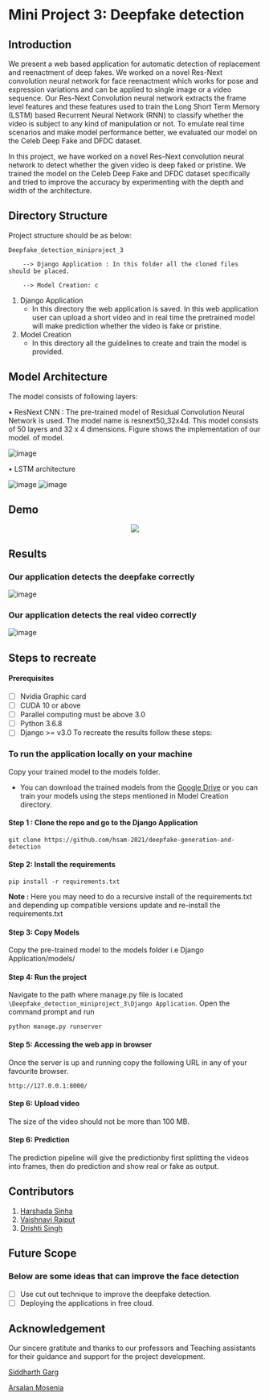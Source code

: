 # Mini Project 3: Deepfake detection


## Introduction
We present a web based application for automatic detection of replacement and reenactment of deep fakes. We worked on a novel Res-Next convolution neural network for face reenactment which works for pose and expression variations and can be applied to single image or a video sequence. Our Res-Next Convolution neural network extracts the frame level features and these features used to train the Long Short Term Memory (LSTM) based Recurrent Neural Network (RNN) to classify whether the video is subject to any kind of manipulation or not. To emulate real time scenarios and make model performance better, we evaluated our model on the Celeb Deep Fake and DFDC dataset. 

In this project, we have worked on a novel Res-Next convolution neural network to detect whether the given video is deep faked or pristine. We trained the model on  the Celeb Deep Fake and DFDC dataset specifically and tried to improve the accuracy by experimenting with the depth and width of the architecture.


##  Directory Structure
Project structure should be as below:
```
Deepfake_detection_miniproject_3
    
    --> Django Application : In this folder all the cloned files should be placed.
    
    --> Model Creation: c
```
1. Django Application 
   - In this directory the web application is saved. In this web application user can upload a short video and in real time the pretrained model will make prediction         whether the video is fake or pristine.
2. Model Creation
   - In this directory all the guidelines to create and train the model is provided.

## Model Architecture
The model consists of following layers:

• ResNext CNN : The pre-trained model of Residual Convolution Neural Network is used. The model name is resnext50_32x4d. This model consists
of 50 layers and 32 x 4 dimensions. Figure shows the implementation of our model.
of model.

![image](https://user-images.githubusercontent.com/94940146/168932029-f00507a9-b285-4295-88e7-17128251e164.png)

• LSTM architecture

![image](https://user-images.githubusercontent.com/94940146/168935598-90bb49fb-944b-4ac4-8783-7d3b59abdf20.png)
![image](https://user-images.githubusercontent.com/94940146/168935626-7ee1b975-dd3c-40ba-b58e-cf6d92a29067.png)



##  Demo 
<p align="center">
<img src="https://user-images.githubusercontent.com/94940146/168932391-9282d392-3dbf-4f95-8e1b-e0d3891ae788.png" />

</p>


##  Results
### Our application detects the deepfake correctly
![image](https://user-images.githubusercontent.com/94940146/168932553-910af90c-649c-4526-a63c-bcb2d9830874.png)

### Our application detects the real video correctly
![image](https://user-images.githubusercontent.com/94940146/168932582-08d31594-7357-4bc4-b6d3-a4a9e9cbe6ad.png)




## Steps to recreate

#### Prerequisites
- [ ] Nvidia Graphic card
- [ ]  CUDA 10 or above
- [ ] Parallel computing must be above 3.0
- [ ] Python 3.6.8
- [ ] Django >= v3.0
To recreate the results follow these steps:

### To run the application locally on your machine

 Copy your trained model to the models folder.
   - You can download the trained models from the [Google Drive](https://drive.google.com/drive/folders/1UX8jXUXyEjhLLZ38tcgOwGsZ6XFSLDJ-?usp=sharing) or you can train      your models using the steps mentioned in Model Creation directory.
   
#### Step 1 : Clone the repo and go to the Django Application
`git clone https://github.com/hsam-2021/deepfake-generation-and-detection `

#### Step 2: Install the requirements
`pip install -r requirements.txt`

**Note :** Here you may need to do a recursive install of the requirements.txt and depending up compatible versions update and re-install the requirements.txt

#### Step 3: Copy Models

Copy the pre-trained model to the models folder i.e Django Application/models/


#### Step 4: Run the project
Navigate to the path where manage.py file is located `\Deepfake_detection_miniproject_3\Django Application`. Open the command prompt and run 

`python manage.py runserver`

#### Step 5: Accessing the web app in browser
Once the server is up and running copy the following URL in any of your favourite browser.

`http://127.0.0.1:8000/`

#### Step 6: Upload video

The size of the video should not be more than 100 MB.

#### Step 6: Prediction

The prediction pipeline will give the predictionby first splitting the videos into frames, then do prediction and show real or fake as output.

##  Contributors
   1. [Harshada Sinha](hs4703@nyu.edu)
   2. [Vaishnavi Rajput](vr2229@nyu.edu)
   3. [Drishti Singh](ds6730@nyu.edu)
   

##  Future Scope

### Below are some ideas that can improve the face detection 
- [ ]  Use cut out technique to improve the deepfake detection.
- [ ] Deploying the applications in free cloud.

## Acknowledgement
 Our sincere gratitute and thanks to our professors and Teaching assistants for their guidance and support for the project development.
 
[Siddharth Garg](https://engineering.nyu.edu/faculty/siddharth-garg?msclkid=47fb5f5dabed11ecbf387043e42d37ff)

[Arsalan Mosenia](http://www.arsalanmosenia.com/?msclkid=666ff071abed11ec93028e78876e48a0)



 





